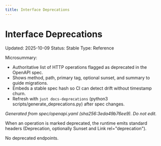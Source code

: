 ```yaml
---
title: Interface Deprecations
---
```


<!-- generated by scripts/generate_deprecations.py; do not edit by hand (source ts: 2025-10-12T17:46:09+02:00) -->

# Interface Deprecations

Updated: 2025-10-09
Status: Stable
Type: Reference

Microsummary:
- Authoritative list of HTTP operations flagged as deprecated in the OpenAPI spec.
- Shows method, path, primary tag, optional sunset, and summary to guide migrations.
- Embeds a stable spec hash so CI can detect drift without timestamp churn.
- Refresh with `just docs-deprecations` (python3 scripts/generate_deprecations.py) after spec changes.

_Generated from spec/openapi.yaml (sha256:3eda49b76ee9). Do not edit._

When an operation is marked deprecated, the runtime emits standard headers (Deprecation, optionally Sunset and Link rel="deprecation").

No deprecated endpoints.
